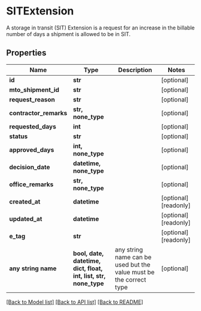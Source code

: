 # SITExtension

A storage in transit (SIT) Extension is a request for an increase in the billable number of days a shipment is allowed to be in SIT.

## Properties
Name | Type | Description | Notes
------------ | ------------- | ------------- | -------------
**id** | **str** |  | [optional] 
**mto_shipment_id** | **str** |  | [optional] 
**request_reason** | **str** |  | [optional] 
**contractor_remarks** | **str, none_type** |  | [optional] 
**requested_days** | **int** |  | [optional] 
**status** | **str** |  | [optional] 
**approved_days** | **int, none_type** |  | [optional] 
**decision_date** | **datetime, none_type** |  | [optional] 
**office_remarks** | **str, none_type** |  | [optional] 
**created_at** | **datetime** |  | [optional] [readonly] 
**updated_at** | **datetime** |  | [optional] [readonly] 
**e_tag** | **str** |  | [optional] [readonly] 
**any string name** | **bool, date, datetime, dict, float, int, list, str, none_type** | any string name can be used but the value must be the correct type | [optional]

[[Back to Model list]](../README.md#documentation-for-models) [[Back to API list]](../README.md#documentation-for-api-endpoints) [[Back to README]](../README.md)



